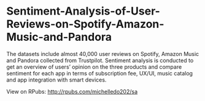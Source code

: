 # Sentiment-Analysis-of-User-Reviews-on-Spotify-Amazon-Music-and-Pandora

The datasets include almost 40,000 user reviews on Spotify, Amazon Music and Pandora collected from Trustpilot. Sentiment analysis is conducted to get an overview of users’ opinion on the three products and compare sentiment for each app in terms of subscription fee, UX/UI, music catalog and app integration with smart devices.

View on RPubs: http://rpubs.com/michelledo202/sa
